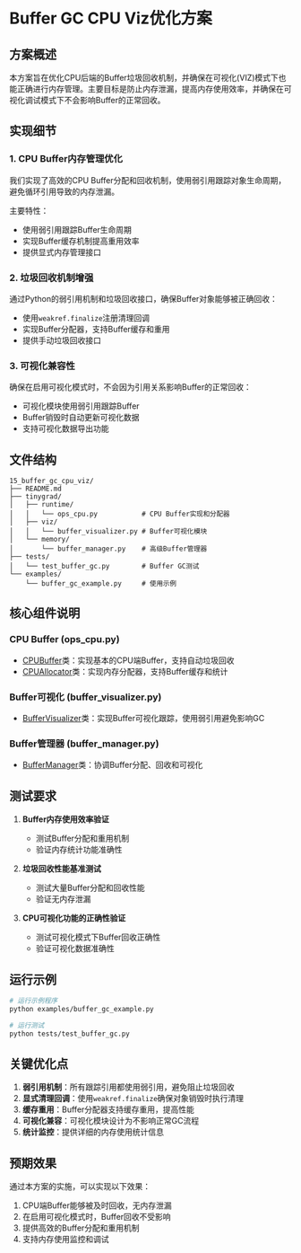 # Buffer GC CPU Viz优化方案

## 方案概述

本方案旨在优化CPU后端的Buffer垃圾回收机制，并确保在可视化(VIZ)模式下也能正确进行内存管理。主要目标是防止内存泄漏，提高内存使用效率，并确保在可视化调试模式下不会影响Buffer的正常回收。

## 实现细节

### 1. CPU Buffer内存管理优化

我们实现了高效的CPU Buffer分配和回收机制，使用弱引用跟踪对象生命周期，避免循环引用导致的内存泄漏。

主要特性：
- 使用弱引用跟踪Buffer生命周期
- 实现Buffer缓存机制提高重用效率
- 提供显式内存管理接口

### 2. 垃圾回收机制增强

通过Python的弱引用机制和垃圾回收接口，确保Buffer对象能够被正确回收：

- 使用`weakref.finalize`注册清理回调
- 实现Buffer分配器，支持Buffer缓存和重用
- 提供手动垃圾回收接口

### 3. 可视化兼容性

确保在启用可视化模式时，不会因为引用关系影响Buffer的正常回收：

- 可视化模块使用弱引用跟踪Buffer
- Buffer销毁时自动更新可视化数据
- 支持可视化数据导出功能

## 文件结构

```
15_buffer_gc_cpu_viz/
├── README.md
├── tinygrad/
│   ├── runtime/
│   │   └── ops_cpu.py           # CPU Buffer实现和分配器
│   ├── viz/
│   │   └── buffer_visualizer.py # Buffer可视化模块
│   └── memory/
│       └── buffer_manager.py    # 高级Buffer管理器
├── tests/
│   └── test_buffer_gc.py        # Buffer GC测试
└── examples/
    └── buffer_gc_example.py     # 使用示例
```

## 核心组件说明

### CPU Buffer (ops_cpu.py)

- [CPUBuffer](file:///e%3A/%E5%85%B6%E4%BB%96%E6%96%87%E4%BB%B6/TinyGrad/15_buffer_gc_cpu_viz/tinygrad/runtime/ops_cpu.py#L5-L57)类：实现基本的CPU端Buffer，支持自动垃圾回收
- [CPUAllocator](file:///e%3A/%E5%85%B6%E4%BB%96%E6%96%87%E4%BB%B6/TinyGrad/15_buffer_gc_cpu_viz/tinygrad/runtime/ops_cpu.py#L60-L109)类：实现内存分配器，支持Buffer缓存和统计

### Buffer可视化 (buffer_visualizer.py)

- [BufferVisualizer](file:///e%3A/%E5%85%B6%E4%BB%96%E6%96%87%E4%BB%B6/TinyGrad/15_buffer_gc_cpu_viz/tinygrad/viz/buffer_visualizer.py#L8-L103)类：实现Buffer可视化跟踪，使用弱引用避免影响GC

### Buffer管理器 (buffer_manager.py)

- [BufferManager](file:///e%3A/%E5%85%B6%E4%BB%96%E6%96%87%E4%BB%B6/TinyGrad/15_buffer_gc_cpu_viz/tinygrad/memory/buffer_manager.py#L9-L47)类：协调Buffer分配、回收和可视化

## 测试要求

1. **Buffer内存使用效率验证**
   - 测试Buffer分配和重用机制
   - 验证内存统计功能准确性

2. **垃圾回收性能基准测试**
   - 测试大量Buffer分配和回收性能
   - 验证无内存泄漏

3. **CPU可视化功能的正确性验证**
   - 测试可视化模式下Buffer回收正确性
   - 验证可视化数据准确性

## 运行示例

```bash
# 运行示例程序
python examples/buffer_gc_example.py

# 运行测试
python tests/test_buffer_gc.py
```

## 关键优化点

1. **弱引用机制**：所有跟踪引用都使用弱引用，避免阻止垃圾回收
2. **显式清理回调**：使用`weakref.finalize`确保对象销毁时执行清理
3. **缓存重用**：Buffer分配器支持缓存重用，提高性能
4. **可视化兼容**：可视化模块设计为不影响正常GC流程
5. **统计监控**：提供详细的内存使用统计信息

## 预期效果

通过本方案的实施，可以实现以下效果：

1. CPU端Buffer能够被及时回收，无内存泄漏
2. 在启用可视化模式时，Buffer回收不受影响
3. 提供高效的Buffer分配和重用机制
4. 支持内存使用监控和调试